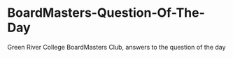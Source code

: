 # BoardMasters-Question-Of-The-Day
Green River College BoardMasters Club, answers to the question of the day
